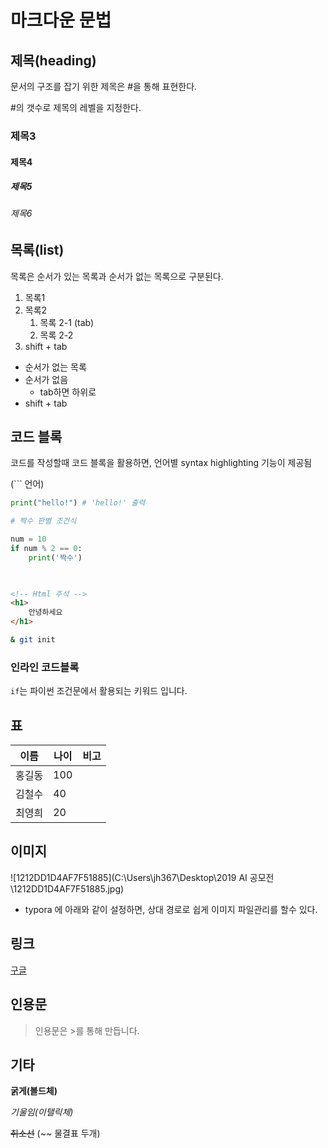 # 마크다운 문법

## 제목(heading)

문서의 구조를 잡기 위한 제목은 #을 통해 표현한다.

#의 갯수로 제목의 레벨을 지정한다.

### 제목3

#### 제목4

##### 제목5

###### 제목6

## 목록(list)

목록은 순서가 있는 목록과 순서가 없는 목록으로 구분된다.

1. 목록1
2. 목록2
   1. 목록 2-1 (tab)
   2. 목록 2-2 
3.  shift + tab
   * 순서가 없는 목록
   * 순서가 없음
     * tab하면 하위로
   * shift + tab

## 코드 블록

코드를 작성할때 코드 블록을 활용하면, 언어별 syntax highlighting 기능이 제공됨



(``` 언어)

``` python
print("hello!") # 'hello!' 출력

# 짝수 판별 조건식

num = 10
if num % 2 == 0:
    print('짝수')

 
```

```html
<!-- Html 주석 -->
<h1>
    안녕하세요
</h1>
```

``` bash
& git init
```

### 인라인 코드블록

`if`는 파이썬 조건문에서 활용되는 키워드 입니다.

## 표

| 이름   | 나이 | 비고 |
| ------ | ---- | ---- |
| 홍길동 | 100  |      |
| 김철수 | 40   |      |
| 최영희 | 20   |      |

## 이미지

![1212DD1D4AF7F51885](C:\Users\jh367\Desktop\2019 AI 공모전\1212DD1D4AF7F51885.jpg)

* typora 에 아래와 같이 설정하면, 상대 경로로 쉽게 이미지 파일관리를 할수 있다.

## 링크

[구글](https://google.com)

## 인용문

> 인용문은 >를 통해 만듭니다. 

## 기타

**굵게(볼드체)**

*기울임(이탤릭체)*

~~취소선~~ (~~ 물결표 두개)

